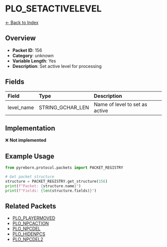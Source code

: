 # PLO_SETACTIVELEVEL

[← Back to Index](../index.md)

## Overview

- **Packet ID**: 156
- **Category**: unknown
- **Variable Length**: Yes
- **Description**: Set active level for processing

## Fields

| Field | Type | Description |
|:------|:-----|:------------|
| level_name | STRING_GCHAR_LEN | Name of level to set as active |

## Implementation

❌ **Not implemented**

## Example Usage

```python
from pyreborn.protocol.packets import PACKET_REGISTRY

# Get packet structure
structure = PACKET_REGISTRY.get_structure(156)
print(f"Packet: {structure.name}")
print(f"Fields: {len(structure.fields)}")
```

## Related Packets

- [PLO_PLAYERMOVED](PLO_PLAYERMOVED.md)
- [PLO_NPCACTION](PLO_NPCACTION.md)
- [PLO_NPCDEL](PLO_NPCDEL.md)
- [PLO_HIDENPCS](PLO_HIDENPCS.md)
- [PLO_NPCDEL2](PLO_NPCDEL2.md)
